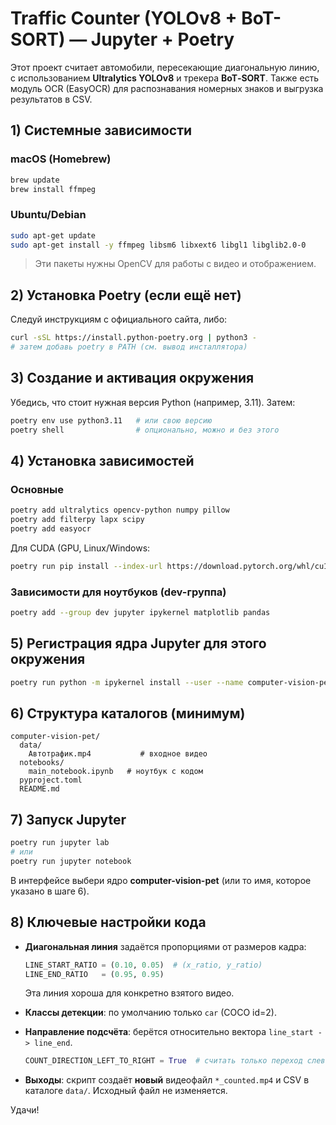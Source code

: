 # Traffic Counter (YOLOv8 + BoT-SORT) — Jupyter + Poetry

Этот проект считает автомобили, пересекающие диагональную линию, с использованием **Ultralytics YOLOv8** и трекера **BoT‑SORT**. Также есть модуль OCR (EasyOCR) для распознавания номерных знаков и выгрузка результатов в CSV.

## 1) Системные зависимости

### macOS (Homebrew)
```bash
brew update
brew install ffmpeg
```

### Ubuntu/Debian
```bash
sudo apt-get update
sudo apt-get install -y ffmpeg libsm6 libxext6 libgl1 libglib2.0-0
```

> Эти пакеты нужны OpenCV для работы с видео и отображением.

## 2) Установка Poetry (если ещё нет)
Следуй инструкциям с официального сайта, либо:
```bash
curl -sSL https://install.python-poetry.org | python3 -
# затем добавь poetry в PATH (см. вывод инсталлятора)
```


## 3) Создание и активация окружения

Убедись, что стоит нужная версия Python (например, 3.11). Затем:
```bash
poetry env use python3.11   # или свою версию
poetry shell                # опционально, можно и без этого
```

## 4) Установка зависимостей

### Основные
```bash
poetry add ultralytics opencv-python numpy pillow
poetry add filterpy lapx scipy
poetry add easyocr
```

Для CUDA (GPU, Linux/Windows:
```bash
poetry run pip install --index-url https://download.pytorch.org/whl/cu121 torch torchvision torchaudio
```

### Зависимости для ноутбуков (dev-группа)
```bash
poetry add --group dev jupyter ipykernel matplotlib pandas
```

## 5) Регистрация ядра Jupyter для этого окружения
```bash
poetry run python -m ipykernel install --user --name computer-vision-pet
```

## 6) Структура каталогов (минимум)

```
computer-vision-pet/
  data/
    Автотрафик.mp4           # входное видео
  notebooks/
    main_notebook.ipynb   # ноутбук с кодом
  pyproject.toml
  README.md
```

## 7) Запуск Jupyter

```bash
poetry run jupyter lab
# или
poetry run jupyter notebook
```

В интерфейсе выбери ядро **computer-vision-pet** (или то имя, которое указано в шаге 6).

## 8) Ключевые настройки кода

- **Диагональная линия** задаётся пропорциями от размеров кадра:
  ```python
  LINE_START_RATIO = (0.10, 0.05)  # (x_ratio, y_ratio)
  LINE_END_RATIO   = (0.95, 0.95)
  ```
  Эта линия хороша для конкретно взятого видео.


- **Классы детекции**: по умолчанию только `car` (COCO id=2).

- **Направление подсчёта**: берётся относительно вектора `line_start -> line_end`.
  ```python
  COUNT_DIRECTION_LEFT_TO_RIGHT = True  # считать только переход слева-направо
  ```

- **Выходы**: скрипт создаёт **новый** видеофайл `*_counted.mp4` и CSV в каталоге `data/`. Исходный файл не изменяется.

Удачи!
